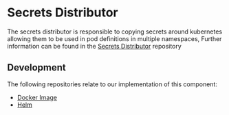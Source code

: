 # Secrets Distributor
The secrets distributor is responsible to copying secrets around kubernetes allowing them to be used in pod definitions in multiple namespaces, Further information can be found in the [Secrets Distributor](./docker/secrets-distributor/) repository

## Development
The following repositories relate to our implementation of this component:
* [Docker Image](https://github.com/lsc-sde/docker-secrets-distributor)
* [Helm](https://github.com/lsc-sde/iac-helm-secrets-distributor)